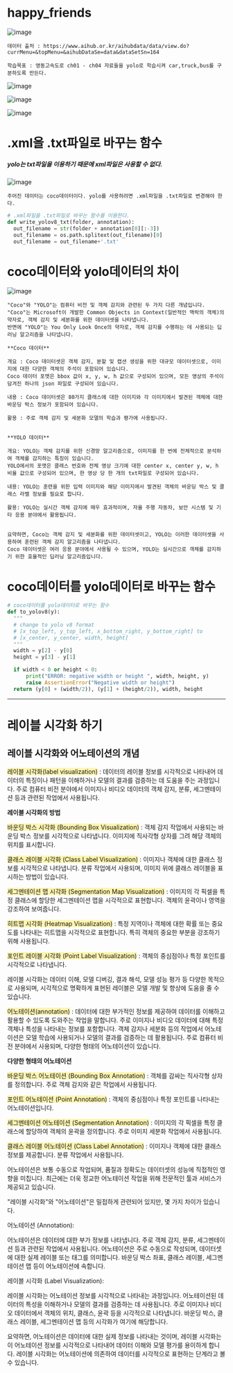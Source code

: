 # happy_friends
![image](https://github.com/sesac-google-ai-1st/happy_friends/assets/107024182/0909b93f-39fb-4e3d-8318-5e71d0628117)
```
데이터 출처 : https://www.aihub.or.kr/aihubdata/data/view.do?currMenu=&topMenu=&aihubDataSe=data&dataSetSn=164
```

```
학습목표 : 영동고속도로 ch01 - ch04 자료들을 yolo로 학습시켜 car,truck,bus를 구분하도록 만든다.
```

![image](https://github.com/sesac-google-ai-1st/happy_friends/assets/147118232/523939c7-0ba1-4341-864e-69f7151c113b)

![image](https://github.com/sesac-google-ai-1st/happy_friends/assets/147118232/c26726d7-ae58-49a3-84e8-a0936f7d9003)

![image](https://github.com/sesac-google-ai-1st/happy_friends/assets/147118232/88266b98-a53e-40e4-9f6d-1825534d3150)


# .xml을 .txt파일로 바꾸는 함수
##### yolo는 txt파일을 이용하기 때문에 xml파일은 사용할 수 없다.

![image](https://github.com/sesac-google-ai-1st/happy_friends/assets/147118232/b2bcfd6a-340e-4c2f-b84a-fe932e2eb8a0)

```
주어진 데이터는 coco데이터이다. yolo를 사용하려면 .xml파일을 .txt파일로 변경해야 한다.
```

```python
# .xml파일을 .txt파일로 바꾸는 함수를 이용한다.
def write_yolov8_txt(folder, annotation):
  out_filename = str(folder + annotation[0][:-3])
  out_filename = os.path.splitext(out_filename)[0]
  out_filename = out_filename+'.txt'
```

# coco데이터와 yolo데이터의 차이

![image](https://github.com/sesac-google-ai-1st/happy_friends/assets/147118232/500ffcde-95ef-4c83-88bf-111ff9972ecd)

```
"Coco"와 "YOLO"는 컴퓨터 비전 및 객체 감지와 관련된 두 가지 다른 개념입니다. 
"Coco"는 Microsoft이 개발한 Common Objects in Context(일반적인 맥락의 객체)의 약자로, 객체 감지 및 세분화를 위한 데이터셋을 나타냅니다. 
반면에 "YOLO"는 You Only Look Once의 약자로, 객체 감지를 수행하는 데 사용되는 딥러닝 알고리즘을 나타냅니다.

**Coco 데이터**

개요 : Coco 데이터셋은 객체 감지, 분할 및 캡션 생성을 위한 대규모 데이터셋으로, 이미지에 대한 다양한 객체의 주석이 포함되어 있습니다.
Coco 데이터 포맷은 bbox 값이 x, y, w, h 값으로 구성되어 있으며, 모든 영상의 주석이 담겨진 하나의 json 파일로 구성되어 있습니다.

내용 : Coco 데이터셋은 80가지 클래스에 대한 이미지와 각 이미지에서 발견된 객체에 대한 바운딩 박스 정보가 포함되어 있습니다.

활용 : 주로 객체 감지 및 세분화 모델의 학습과 평가에 사용됩니다.


**YOLO 데이터**

개요: YOLO는 객체 감지를 위한 신경망 알고리즘으로, 이미지를 한 번에 전체적으로 분석하여 객체를 감지하는 특징이 있습니다.
YOLO에서의 포맷은 클래스 번호와 전체 영상 크기에 대한 center x, center y, w, h 비율 값으로 구성되어 있으며, 한 영상 당 한 개의 txt파일로 구성되어 있습니다. 

내용: YOLO는 훈련을 위한 입력 이미지와 해당 이미지에서 발견된 객체의 바운딩 박스 및 클래스 라벨 정보를 필요로 합니다.

활용: YOLO는 실시간 객체 감지에 매우 효과적이며, 자율 주행 자동차, 보안 시스템 및 기타 응용 분야에서 활용됩니다.


요약하면, Coco는 객체 감지 및 세분화를 위한 데이터셋이고, YOLO는 이러한 데이터셋을 사용하여 훈련된 객체 감지 알고리즘을 나타냅니다.
Coco 데이터셋은 여러 응용 분야에서 사용될 수 있으며, YOLO는 실시간으로 객체를 감지하기 위한 효율적인 딥러닝 알고리즘입니다.
```

# coco데이터를 yolo데이터로 바꾸는 함수

```python
# coco데이터를 yolo데이터로 바꾸는 함수
def to_yolov8(y):
  """
  # change to yolo v8 format
  # [x_top_left, y_top_left, x_bottom_right, y_bottom_right] to
  # [x_center, y_center, width, height]
  """
  width = y[2] - y[0]
  height = y[3] - y[1]

  if width < 0 or height < 0:
      print("ERROR: negative width or height ", width, height, y)
      raise AssertionError("Negative width or height")
  return (y[0] + (width/2)), (y[1] + (height/2)), width, height

```

---

# 레이블 시각화 하기


## 레이블 시각화와 어노테이션의 개념

<span style="background-color:#fff5b1">레이블 시각화(label visualization)</span> : 데이터의 레이블 정보를 시각적으로 나타내어 데이터의 특징이나 패턴을 이해하거나 모델의 결과를 검증하는 데 도움을 주는 과정입니다. 
주로 컴퓨터 비전 분야에서 이미지나 비디오 데이터의 객체 감지, 분류, 세그멘테이션 등과 관련된 작업에서 사용됩니다.

**레이블 시각화의 방법**

<span style="background-color:#fff5b1">바운딩 박스 시각화 (Bounding Box Visualization)</span> : 객체 감지 작업에서 사용되는 바운딩 박스 정보를 시각적으로 나타냅니다. 이미지에 직사각형 상자를 그려 해당 객체의 위치를 표시합니다.

<span style="background-color:#fff5b1">클래스 레이블 시각화 (Class Label Visualization)</span> : 이미지나 객체에 대한 클래스 정보를 시각적으로 나타냅니다. 분류 작업에서 사용되며, 이미지 위에 클래스 레이블을 표시하는 방법이 있습니다.

<span style="background-color:#fff5b1">세그멘테이션 맵 시각화 (Segmentation Map Visualization)</span> : 이미지의 각 픽셀을 특정 클래스에 할당한 세그멘테이션 맵을 시각적으로 표현합니다. 객체의 윤곽이나 영역을 강조하여 보여줍니다.

<span style="background-color:#fff5b1">히트맵 시각화 (Heatmap Visualization)</span> : 특정 지역이나 객체에 대한 확률 또는 중요도를 나타내는 히트맵을 시각적으로 표현합니다. 특히 객체의 중요한 부분을 강조하기 위해 사용됩니다.

<span style="background-color:#fff5b1">포인트 레이블 시각화 (Point Label Visualization)</span> : 객체의 중심점이나 특정 포인트를 시각적으로 나타냅니다.

레이블 시각화는 데이터 이해, 모델 디버깅, 결과 해석, 모델 성능 평가 등 다양한 목적으로 사용되며, 시각적으로 명확하게 표현된 레이블은 모델 개발 및 향상에 도움을 줄 수 있습니다.



<span style="background-color:#fff5b1">어노테이션(annotation)</span> :  데이터에 대한 부가적인 정보를 제공하여 데이터를 이해하고 활용할 수 있도록 도와주는 작업을 말합니다. 
주로 이미지나 비디오 데이터에 대해 특정 객체나 특성을 나타내는 정보를 포함합니다. 
객체 감지나 세분화 등의 작업에서 어노테이션은 모델 학습에 사용되거나 모델의 결과를 검증하는 데 활용됩니다.
주로 컴퓨터 비전 분야에서 사용되며, 다양한 형태의 어노테이션이 있습니다.

**다양한 형태의 어노테이션**

<span style="background-color:#fff5b1">바운딩 박스 어노테이션 (Bounding Box Annotation)</span> : 객체를 감싸는 직사각형 상자를 정의합니다. 
주로 객체 감지와 같은 작업에서 사용됩니다.

<span style="background-color:#fff5b1">포인트 어노테이션 (Point Annotation)</span> : 객체의 중심점이나 특정 포인트를 나타내는 어노테이션입니다.

<span style="background-color:#fff5b1">세그멘테이션 어노테이션 (Segmentation Annotation)</span> : 이미지의 각 픽셀을 특정 클래스에 할당하여 객체의 윤곽을 정의합니다. 주로 이미지 세분화 작업에서 사용됩니다.

<span style="background-color:#fff5b1">클래스 레이블 어노테이션 (Class Label Annotation)</span> : 이미지나 객체에 대한 클래스 정보를 제공합니다. 분류 작업에서 사용됩니다.

어노테이션은 보통 수동으로 작업되며, 품질과 정확도는 데이터셋의 성능에 직접적인 영향을 미칩니다. 최근에는 더욱 정교한 어노테이션 작업을 위해 전문적인 툴과 서비스가 제공되고 있습니다.

"레이블 시각화"와 "어노테이션"은 밀접하게 관련되어 있지만, 몇 가지 차이가 있습니다.



어노테이션 (Annotation):

어노테이션은 데이터에 대한 부가 정보를 나타냅니다. 주로 객체 감지, 분류, 세그멘테이션 등과 관련된 작업에서 사용됩니다.
어노테이션은 주로 수동으로 작성되며, 데이터셋에 대한 실제 레이블 또는 태그를 의미합니다. 바운딩 박스 좌표, 클래스 레이블, 세그멘테이션 맵 등이 어노테이션에 속합니다.


레이블 시각화 (Label Visualization):

레이블 시각화는 어노테이션 정보를 시각적으로 나타내는 과정입니다. 어노테이션된 데이터의 특성을 이해하거나 모델의 결과를 검증하는 데 사용됩니다.
주로 이미지나 비디오 데이터에서 객체의 위치, 클래스, 윤곽 등을 시각적으로 나타냅니다. 바운딩 박스, 클래스 레이블, 세그멘테이션 맵 등의 시각화가 여기에 해당합니다.


요약하면, 어노테이션은 데이터에 대한 실제 정보를 나타내는 것이며, 레이블 시각화는 이 어노테이션 정보를 시각적으로 나타내어 데이터 이해와 모델 평가를 용이하게 합니다. 레이블 시각화는 어노테이션에 의존하여 데이터를 시각적으로 표현하는 단계라고 볼 수 있습니다.



